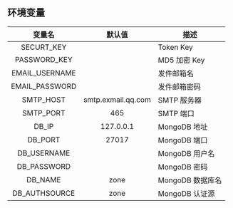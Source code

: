 ## 环境变量

|     变量名     |     默认值     |            描述            |
| :------------: | :------------------------: | -------------- |
|   SECURT_KEY   |      |         Token Key          |
|  PASSWORD_KEY  |    |        MD5 加密 Key        |
| EMAIL_USERNAME |  |         发件邮箱名         |
| EMAIL_PASSWORD |  |        发件邮箱密码        |
|    SMTP_HOST   | smtp.exmail.qq.com   |  SMTP 服务器  |
| SMTP_PORT | 465 |        SMTP 端口        |
| DB_IP | 127.0.0.1 | MongoDB 地址 |
| DB_PORT | 27017 | MongoDB 端口 |
|  DB_USERNAME   |     | MongoDB 用户名 |
|  DB_PASSWORD   |     |  MongoDB 密码  |
| DB_NAME | zone | MongoDB 数据库名 |
| DB_AUTHSOURCE | zone | MongoDB 认证源 |
